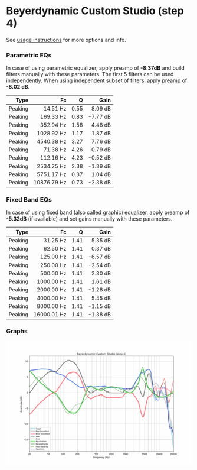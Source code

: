 # Beyerdynamic Custom Studio (step 4)
See [usage instructions](https://github.com/jaakkopasanen/AutoEq#usage) for more options and info.

### Parametric EQs
In case of using parametric equalizer, apply preamp of **-8.37dB** and build filters manually
with these parameters. The first 5 filters can be used independently.
When using independent subset of filters, apply preamp of **-8.02 dB**.

| Type    | Fc          |    Q | Gain     |
|--------:|------------:|-----:|---------:|
| Peaking | 14.51 Hz    | 0.55 | 8.09 dB  |
| Peaking | 169.33 Hz   | 0.83 | -7.77 dB |
| Peaking | 352.94 Hz   | 1.58 | 4.48 dB  |
| Peaking | 1028.92 Hz  | 1.17 | 1.87 dB  |
| Peaking | 4540.38 Hz  | 3.27 | 7.76 dB  |
| Peaking | 71.38 Hz    | 4.26 | 0.79 dB  |
| Peaking | 112.16 Hz   | 4.23 | -0.52 dB |
| Peaking | 2534.25 Hz  | 2.38 | -1.39 dB |
| Peaking | 5751.17 Hz  | 0.37 | 1.04 dB  |
| Peaking | 10876.79 Hz | 0.73 | -2.38 dB |

### Fixed Band EQs
In case of using fixed band (also called graphic) equalizer, apply preamp of **-5.32dB**
(if available) and set gains manually with these parameters.

| Type    | Fc          |    Q | Gain     |
|--------:|------------:|-----:|---------:|
| Peaking | 31.25 Hz    | 1.41 | 5.35 dB  |
| Peaking | 62.50 Hz    | 1.41 | 0.37 dB  |
| Peaking | 125.00 Hz   | 1.41 | -6.57 dB |
| Peaking | 250.00 Hz   | 1.41 | -2.54 dB |
| Peaking | 500.00 Hz   | 1.41 | 2.30 dB  |
| Peaking | 1000.00 Hz  | 1.41 | 1.61 dB  |
| Peaking | 2000.00 Hz  | 1.41 | -1.28 dB |
| Peaking | 4000.00 Hz  | 1.41 | 5.45 dB  |
| Peaking | 8000.00 Hz  | 1.41 | -1.15 dB |
| Peaking | 16000.01 Hz | 1.41 | -1.38 dB |

### Graphs
![](./Beyerdynamic%20Custom%20Studio%20(step%204).png)